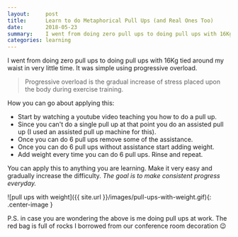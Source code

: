 ```yaml
---
layout:     post
title:      Learn to do Metaphorical Pull Ups (and Real Ones Too)
date:       2018-05-23
summary:    I went from doing zero pull ups to doing pull ups with 16Kg tied around my waist in very little time. It was simple using progressive overload.
categories: learning
---
```


I went from doing zero pull ups to doing pull ups with 16Kg tied around my waist in very little time. It was simple using progressive overload.

> Progressive overload is the gradual increase of stress placed upon the body during exercise training.

How you can go about applying this:

* Start by watching a youtube video teaching you how to do a pull up.
* Since you can't do a single pull up at that point you do an assisted pull up (I used an assisted pull up machine for this).
* Once you can do 6 pull ups remove some of the assistance.
* Once you can do 6 pull ups without assistance start adding weight.
* Add weight every time you can do 6 pull ups. Rinse and repeat.

You can apply this to anything you are learning. 
Make it very easy and gradually increase the difficulty. 
_The goal is to make consistent progress everyday._

![pull ups with weight]({{ site.url }}/images/pull-ups-with-weight.gif){: .center-image }

P.S. in case you are wondering the above is me doing pull ups at work. 
The red bag is full of rocks I borrowed from our conference room decoration 😉



